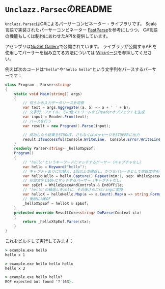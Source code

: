 # `Unclazz.Parsec`のREADME

`Unclazz.Parsec`はC#によるパーサーコンビネーター・ライブラリです。
Scala言語で実装されたパーサーコンビネーター [FastParse](https://github.com/lihaoyi/fastparse)を参考にしつつ、
C#言語の機能もしくは制約にあわせたAPIを提供しています。

アセンブリは[NuGet Gallery](https://www.nuget.org/packages/Unclazz.Parsec)で公開されています。
ライブラリが公開するAPIを使用してパーサーを組み立てる方法については
[Wikiページ](https://github.com/unclazz/Unclazz.Parsec/wiki)を参照してください。

例えば次のコードは`"hello"`や`"hello hello"`という文字列をパースするパーサーです：

```cs
class Program : Parser<string>
{
    static void Main(string[] args)
    {
        // 何らかの入力データソースを用意
        var text = args.Aggregate((a, b) => a + ' ' + b);
        // 文字列、ファイル、その他ストリームからReaderオブジェクトを生成
        var input = Reader.From(text);
        // パースを行う
        var result = new Program().Parse(input);

        // 成功したら結果をSTDOUT、さもなくばメッセージをSTDERRに出力
        result.IfSuccessful(Console.WriteLine,　Console.Error.WriteLine);
    }
    readonly Parser<string> _helloXSpEof;
    Program()
    {
        // "hello"というキーワードにマッチするパーサー（キャプチャなし）
        var hello = Keyword("hello");
        // キャプチャありに切替え、1回以上の繰返し、かつセパレータとして空白文字を指定
        var helloHello = hello.Capture().Repeat(min:1, sep: WhileSpaceAndControls);
        // 空白文字とEOFにマッチするパーサー（キャプチャなし）
        var spEof = WhileSpaceAndControls & EndOfFile;
        // "hello"の繰返しをintに、その後さらにstringに変換
        var helloX = helloHello.Map(a => a.Count).Map(a => string.Format("hello x {0}", a));
        // 後続にはEOF
        _helloXSpEof = helloX & spEof;
    }
    protected override ResultCore<string> DoParse(Context ctx)
    {
        return _helloXSpEof.Parse(ctx);
    }
}
```

これをビルドして実行してみます：

```bat
> example.exe hello
hello x 1

> example.exe hello hello hello 
hello x 3

> example.exe hello hello?
EOF expected but found '?'(63).
```
